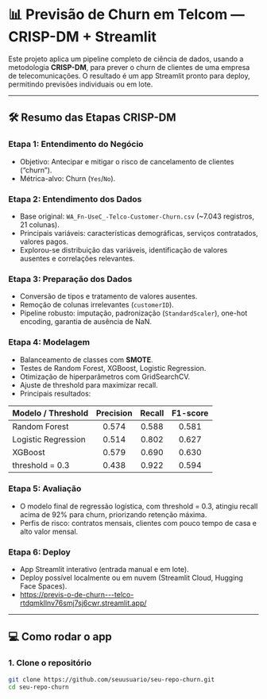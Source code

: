 # 📊 Previsão de Churn em Telcom — CRISP-DM + Streamlit

Este projeto aplica um pipeline completo de ciência de dados, usando a metodologia **CRISP-DM**, para prever o churn de clientes de uma empresa de telecomunicações. O resultado é um app Streamlit pronto para deploy, permitindo previsões individuais ou em lote.

---

## 🛠️ **Resumo das Etapas CRISP-DM**

### **Etapa 1: Entendimento do Negócio**
- Objetivo: Antecipar e mitigar o risco de cancelamento de clientes (“churn”).
- Métrica-alvo: Churn (`Yes`/`No`).

### **Etapa 2: Entendimento dos Dados**
- Base original: `WA_Fn-UseC_-Telco-Customer-Churn.csv` (~7.043 registros, 21 colunas).
- Principais variáveis: características demográficas, serviços contratados, valores pagos.
- Explorou-se distribuição das variáveis, identificação de valores ausentes e correlações relevantes.

### **Etapa 3: Preparação dos Dados**
- Conversão de tipos e tratamento de valores ausentes.
- Remoção de colunas irrelevantes (`customerID`).
- Pipeline robusto: imputação, padronização (`StandardScaler`), one-hot encoding, garantia de ausência de NaN.

### **Etapa 4: Modelagem**
- Balanceamento de classes com **SMOTE**.
- Testes de Random Forest, XGBoost, Logistic Regression.
- Otimização de hiperparâmetros com GridSearchCV.
- Ajuste de threshold para maximizar recall.
- Principais resultados:

| Modelo / Threshold   | Precision | Recall | F1-score |
|---------------------|:---------:|:------:|:--------:|
| Random Forest       |   0.574   | 0.588  |  0.581   |
| Logistic Regression |   0.514   | 0.802  |  0.627   |
| XGBoost             |   0.579   | 0.690  |  0.630   |
| threshold = 0.3     |   0.438   | 0.922  |  0.594   |

### **Etapa 5: Avaliação**
- O modelo final de regressão logística, com threshold = 0.3, atingiu recall acima de 92% para churn, priorizando retenção máxima.
- Perfis de risco: contratos mensais, clientes com pouco tempo de casa e alto valor mensal.

### **Etapa 6: Deploy**
- App Streamlit interativo (entrada manual e em lote).
- Deploy possível localmente ou em nuvem (Streamlit Cloud, Hugging Face Spaces).
- https://previs-o-de-churn---telco-rtdqmkllnv76smj7sj6cwr.streamlit.app/
---

## 💻 **Como rodar o app**

### **1. Clone o repositório**
```bash
git clone https://github.com/seuusuario/seu-repo-churn.git
cd seu-repo-churn
